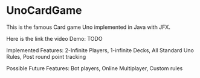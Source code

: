 # UnoCardGame
This is the famous Card game Uno implemented in Java with JFX.

Here is the link the video Demo: TODO

Implemented Features:
2-Infinite Players,
1-infinite Decks,
All Standard Uno Rules,
Post round point tracking

Possible Future Features:
Bot players,
Online Multiplayer,
Custom rules

